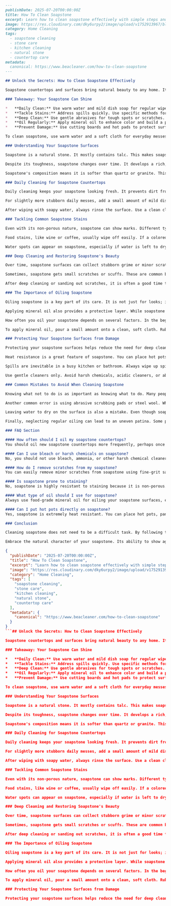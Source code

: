 ```markdown
---
publishDate: 2025-07-20T00:00:00Z
title: How To Clean Soapstone
excerpt: Learn how to clean soapstone effectively with simple steps and products. Keep your soapstone surfaces pristine and beautiful effortlessly.
image: https://res.cloudinary.com/dky6urpy2/image/upload/v1752913967/blog_image_1752913966_inwgwb.webp
category: Home Cleaning
tags:
  - soapstone cleaning
  - stone care
  - kitchen cleaning
  - natural stone
  - countertop care
metadata:
  canonical: https://www.beacleaner.com/how-to-clean-soapstone
---

## Unlock the Secrets: How to Clean Soapstone Effectively

Soapstone countertops and surfaces bring natural beauty to any home. Its unique feel and look make it a popular choice. Many people love soapstone for its warmth and classic appeal. However, like all natural materials, soapstone needs proper care. Knowing how to clean soapstone correctly helps keep it beautiful for many years. It resists stains and bacteria well, but daily use still causes dirt to build up. This guide shows you simple steps to clean your soapstone. We will cover daily care, stain removal, and maintenance tips. You can keep your soapstone looking new with these easy methods.

### Takeaway: Your Soapstone Can Shine

*   **Daily Clean:** Use warm water and mild dish soap for regular wipe-downs.
*   **Tackle Stains:** Address spills quickly. Use specific methods for oil, food, and watermarks.
*   **Deep Clean:** Use gentle abrasives for tough spots or scratches.
*   **Oil Regularly:** Apply mineral oil to enhance color and build a patina.
*   **Prevent Damage:** Use cutting boards and hot pads to protect surfaces.

To clean soapstone, use warm water and a soft cloth for everyday messes. For tougher stains, mild dish soap or a gentle abrasive powder works well. Always wipe surfaces dry to prevent water spots. Regular cleaning keeps soapstone looking its best.

### Understanding Your Soapstone Surfaces

Soapstone is a natural stone. It mostly contains talc. This makes soapstone feel soft and smooth to the touch. It is different from other stones like granite or marble. Soapstone does not need sealing. It is non-porous. This means liquids do not soak into it. This feature makes soapstone very resistant to stains. It also means bacteria cannot easily grow in its surface. Soapstone is also heat resistant. You can place hot pots directly on it without worry. This durability makes soapstone a practical choice for kitchens and bathrooms. I think these properties make soapstone unique.

Despite its toughness, soapstone changes over time. It develops a rich, dark patina. This patina forms as the stone reacts to oils and daily use. Many people like this aged look. You can speed up this process by oiling the stone. This makes the color deepen and evens out the patina. If you choose not to oil it, the stone will still darken, but it might do so unevenly. Understanding these facts helps you care for your soapstone properly. It is not just about cleaning; it is also about embracing its natural evolution.

Soapstone's composition means it is softer than quartz or granite. This softness allows for easy scratching. However, scratches do not ruin the stone. You can easily buff them out. This makes soapstone a forgiving material. It is a stone that tells a story of its use, and each mark adds to its character. Knowing these qualities helps you appreciate and care for your soapstone. It is a living material that evolves with your home.

### Daily Cleaning for Soapstone Countertops

Daily cleaning keeps your soapstone looking fresh. It prevents dirt from building up. You do not need harsh cleaners for this. In fact, harsh chemicals can harm the natural finish of your soapstone. I always suggest simple methods for daily care. Start with warm water and a soft cloth or sponge. This is often enough to wipe away crumbs and light spills. If you use a spray bottle, fill it with plain water. You can lightly spray the surface and then wipe it clean. This basic step is quick and effective.

For slightly more stubborn daily messes, add a small amount of mild dish soap to your water. Mix a few drops of dish soap into a bucket of warm water. Dip your cloth into this soapy water. Wring it out well so the cloth is damp, not soaking wet. Wipe down the entire soapstone surface. This mixture cuts through light grease and food residue. It lifts away everyday grime without damaging the stone. I find this method works perfectly for my kitchen counters after cooking. It leaves them clean and fresh.

After wiping with soapy water, always rinse the surface. Use a clean cloth dampened with plain warm water. This removes any soap residue. Soap left on the surface can leave streaks or attract more dirt. Finish by drying the soapstone thoroughly with a clean, dry towel. This step is important to prevent water spots. Water spots can be a common issue if surfaces are left to air dry. Regular drying also helps maintain the stone's even appearance. This simple routine protects your soapstone and keeps it beautiful. You can apply these simple methods to any stone surface in your home, just as you would [clean other stone](https://beacleaner.com/how-to-clean-stone) surfaces carefully.

### Tackling Common Soapstone Stains

Even with its non-porous nature, soapstone can show marks. Different types of stains need different approaches. I have found certain methods work best for common issues. For oil and grease stains, a simple solution is often enough. Soapstone does not absorb oil, but oil can sit on the surface and appear as a dark spot. You can make a paste using baking soda and water. Apply this paste directly to the oil spot. Let it sit for a few minutes, then gently scrub with a soft brush or cloth. Rinse well and dry. This pulls the oil away from the surface.

Food stains, like wine or coffee, usually wipe off easily. If a colored liquid leaves a faint mark, mild dish soap often works. For tougher food stains, you can use the same baking soda paste method. Apply it, let it sit, then scrub and rinse. The key is to address spills quickly. The longer a stain sits, the harder it is to remove. I always keep baking soda handy for quick stain fixes. This prevents small issues from becoming bigger problems.

Water spots can appear on soapstone, especially if water is left to dry. These are not stains in the stone itself. They are mineral deposits from the water. To remove them, you can use a fine-grit sandpaper (like 220 grit or higher). Lightly rub the sandpaper over the water spot. Do this gently in small circles. This buffs away the mineral deposit. After sanding, wipe the area clean. You can then apply a little mineral oil to blend the area. This method works well for water marks around sinks or other wet areas. Just be careful not to rub too hard. When dealing with water marks, similar techniques can be useful when you need to [clean the bottom of a shower](https://beacleaner.com/how-to-clean-bottom-of-shower) or other water-prone areas.

### Deep Cleaning and Restoring Soapstone's Beauty

Over time, soapstone surfaces can collect stubborn grime or minor scratches. Deep cleaning helps bring back its original beauty. For a general deep clean, I suggest a thorough wash with a stronger solution of mild dish soap and warm water. You can use a soft-bristle brush to gently scrub the entire surface. Pay extra attention to areas that see a lot of use, like around the sink or stove. After scrubbing, rinse the surface completely with clean water. Make sure no soap residue remains. Then, dry it fully with a clean towel. This removes built-up grime that daily wiping might miss.

Sometimes, soapstone gets small scratches or scuffs. These are common because soapstone is a softer stone. Do not worry about these marks. They are easy to fix. You can use a fine-grit sandpaper, like 120 or 220 grit. Gently rub the sandpaper over the scratch in small circles. Apply light pressure. The goal is to smooth out the surface. After sanding, wipe away any dust. The scratched area might look lighter than the rest of the stone. This is normal.

After deep cleaning or sanding out scratches, it is often a good time to re-oil your soapstone. Oiling helps to even out the color and hide any areas that were buffed or sanded. Apply a thin, even coat of mineral oil. Let it soak in for about 20-30 minutes. Then, wipe off any excess oil with a clean, dry cloth. This process restores the stone's deep color and uniform look. It also helps to build that beautiful, dark patina. This deep cleaning and restoration process can transform your soapstone, making it look new again. This is a common practice across all types of natural stone, similar to how one might need to [clean marble](https://beacleaner.com/how-to-clean-marble) when it loses its luster.

### The Importance of Oiling Soapstone

Oiling soapstone is a key part of its care. It is not just for looks; it also helps the stone perform its best. Soapstone, in its natural state, has a lighter, somewhat dull appearance. When you apply mineral oil, it brings out the stone's true, darker color. This process is called developing a patina. The oil makes the stone look richer and more vibrant. It also helps to hide minor scratches and imperfections that occur with daily use. I find that regular oiling makes my soapstone counters look much more uniform and appealing.

Applying mineral oil also provides a protective layer. While soapstone is non-porous and resistant to stains, the oil helps to create a barrier on the surface. This barrier can make spills bead up, giving you more time to wipe them away before they set. It enhances the stone's natural ability to repel liquids. The oil treatment does not make the stone waterproof, but it does add an extra layer of defense. This protection is especially useful in high-traffic areas like kitchen countertops.

How often you oil your soapstone depends on several factors. In the beginning, when the stone is new, you might need to oil it once a week or every two weeks. This helps to build up the patina quickly and evenly. After a few months, as the stone darkens, you can reduce the frequency. Most people find that oiling every month or every few months is sufficient for maintenance. If your soapstone starts to look dry or light in certain areas, it is a good sign that it needs re-oiling. Always use food-grade mineral oil, especially for kitchen surfaces. This ensures it is safe for food contact.

To apply mineral oil, pour a small amount onto a clean, soft cloth. Rub the oil evenly over the entire surface of the soapstone. Work in sections if your surface is large. Make sure to cover all areas. Let the oil soak into the stone for about 20 to 30 minutes. Then, use a clean, dry cloth to wipe off any excess oil. If you leave too much oil, the surface might feel sticky or greasy. A good wipe-down ensures a smooth, even finish. This simple step keeps your soapstone beautiful and well-protected.

### Protecting Your Soapstone Surfaces from Damage

Protecting your soapstone surfaces helps reduce the need for deep cleaning and repairs. Even though soapstone is durable, prevention is better than cure. I always use cutting boards when preparing food. Although soapstone resists cuts better than some softer stones, knives can still leave marks. A cutting board protects both your counter and your knife blades. This simple habit keeps your soapstone looking pristine longer. It also makes your kitchen safer and more hygienic.

Heat resistance is a great feature of soapstone. You can place hot pots and pans directly on the surface without fear of damage. However, using hot pads or trivets is still a good idea. This is not for protecting the stone from heat, but from potential food spills or residue on the bottom of hot cookware. Sometimes, a hot pan might have burnt food stuck to it. This can transfer to your counter. Using a trivet creates a barrier. This helps keep your soapstone cleaner and reduces scrubbing time. This method is similar to protecting other surfaces in your [bathroom](https://beacleaner.com/how-to-clean-bathroom) from various types of wear.

Spills are inevitable in a busy kitchen or bathroom. Always wipe up spills immediately. While soapstone is non-porous and stain-resistant, liquids like red wine or coffee can still leave a temporary mark on the surface if left for too long, especially if the stone is not regularly oiled. Quick cleanup prevents any potential discoloration or the need for more intensive cleaning later. Keep a clean cloth handy for quick wipes. This simple practice preserves the beauty of your soapstone.

Use gentle cleaners only. Avoid harsh chemicals, acidic cleaners, or abrasive scrubbing pads. These products can strip away the natural patina or scratch the surface. Stick to mild dish soap and water for daily cleaning. For tougher spots, baking soda paste is a safe and effective option. By following these protective measures, you extend the life and beauty of your soapstone. You will enjoy its natural elegance for many years with minimal effort.

### Common Mistakes to Avoid When Cleaning Soapstone

Knowing what not to do is as important as knowing what to do. Many people make simple mistakes that can harm their soapstone. One major mistake is using harsh chemical cleaners. Products containing ammonia, bleach, or strong acids can damage the stone's surface over time. They can strip away the natural patina and leave the soapstone looking dull or uneven. Always check labels. I advise sticking to mild, pH-neutral cleaners or just plain soap and water.

Another common error is using abrasive scrubbing pads or steel wool. While soapstone is forgiving and scratches can be buffed out, unnecessary abrasion should be avoided. These tools can leave visible scratches on the softer surface. For routine cleaning, always use soft cloths, sponges, or microfibers. If you need to scrub a stubborn spot, use a soft-bristle brush or the baking soda paste with a gentle cloth. This protects the finish and prevents extra work.

Leaving water to dry on the surface is also a mistake. Even though soapstone resists water absorption, mineral deposits from hard water can leave visible water spots or rings. These spots are not a sign of damage to the stone itself, but they are unsightly. Always wipe your soapstone surfaces dry after cleaning or after any spills. This simple step prevents mineral buildup and keeps your countertops looking clean and spot-free.

Finally, neglecting regular oiling can lead to an uneven patina. Some people choose not to oil their soapstone at all. This is fine, but the stone will darken unevenly in areas of high use. If you want a uniform, deep color, consistent oiling is necessary. Not oiling also means scratches may be more visible. If you oil, follow the schedule: frequent oiling at first, then less often. Avoiding these common mistakes helps ensure your soapstone stays beautiful and easy to maintain.

### FAQ Section

#### How often should I oil my soapstone countertops?
You should oil new soapstone countertops more frequently, perhaps once a week for the first few months. As the stone darkens and develops a stable patina, you can reduce oiling to once a month or every few months. Re-oil when the stone looks dry or uneven.

#### Can I use bleach or harsh chemicals on soapstone?
No, you should not use bleach, ammonia, or other harsh chemical cleaners on soapstone. These products can strip the natural patina, leave streaks, or damage the stone's surface over time. Stick to mild dish soap and warm water for most cleaning tasks.

#### How do I remove scratches from my soapstone?
You can easily remove minor scratches from soapstone using fine-grit sandpaper (like 120 or 220 grit). Gently rub the scratched area in small circles until the mark disappears. After sanding, clean the area and apply mineral oil to blend the color.

#### Is soapstone prone to staining?
No, soapstone is highly resistant to staining because it is non-porous. Liquids and oils do not soak into the stone. While spills might leave a temporary residue on the surface, they can usually be wiped away easily with mild soap and water.

#### What type of oil should I use for soapstone?
Always use food-grade mineral oil for oiling your soapstone surfaces, especially in the kitchen. Mineral oil is safe for food contact and helps to enhance the stone's natural color and develop its unique patina without causing any harm.

#### Can I put hot pots directly on soapstone?
Yes, soapstone is extremely heat resistant. You can place hot pots, pans, and baking dishes directly from the oven or stove onto soapstone countertops without causing any damage. This is one of its most practical and beloved features.

### Conclusion

Cleaning soapstone does not need to be a difficult task. By following these simple steps, you can keep your soapstone surfaces looking beautiful and vibrant for many years. We covered how to handle daily spills, tackle stubborn stains, and restore its unique appeal. Remember, gentle cleaning methods are always best. Regular cleaning with mild soap and water maintains its freshness. Oiling your soapstone periodically helps to deepen its color and protect its surface.

Embrace the natural character of your soapstone. Its ability to show age gracefully is part of its charm. You now have the knowledge to properly care for this remarkable stone. So, go ahead and confidently clean your soapstone, ensuring it remains a stunning feature in your home. You can start today and see the difference.
```
```json
{
  "publishDate": "2025-07-20T00:00:00Z",
  "title": "How To Clean Soapstone",
  "excerpt": "Learn how to clean soapstone effectively with simple steps and products. Keep your soapstone surfaces pristine and beautiful effortlessly.",
  "image": "https://res.cloudinary.com/dky6urpy2/image/upload/v1752913967/blog_image_1752913966_inwgwb.webp",
  "category": "Home Cleaning",
  "tags": [
    "soapstone cleaning",
    "stone care",
    "kitchen cleaning",
    "natural stone",
    "countertop care"
  ],
  "metadata": {
    "canonical": "https://www.beacleaner.com/how-to-clean-soapstone"
  }
}
```## Unlock the Secrets: How to Clean Soapstone Effectively

Soapstone countertops and surfaces bring natural beauty to any home. Its unique feel and look make it a popular choice. Many people love soapstone for its warmth and classic appeal. However, like all natural materials, soapstone needs proper care. Knowing how to clean soapstone correctly helps keep it beautiful for many years. It resists stains and bacteria well, but daily use still causes dirt to build up. This guide shows you simple steps to clean your soapstone. We will cover daily care, stain removal, and maintenance tips. You can keep your soapstone looking new with these easy methods.

### Takeaway: Your Soapstone Can Shine

*   **Daily Clean:** Use warm water and mild dish soap for regular wipe-downs.
*   **Tackle Stains:** Address spills quickly. Use specific methods for oil, food, and watermarks.
*   **Deep Clean:** Use gentle abrasives for tough spots or scratches.
*   **Oil Regularly:** Apply mineral oil to enhance color and build a patina.
*   **Prevent Damage:** Use cutting boards and hot pads to protect surfaces.

To clean soapstone, use warm water and a soft cloth for everyday messes. For tougher stains, mild dish soap or a gentle abrasive powder works well. Always wipe surfaces dry to prevent water spots. Regular cleaning keeps soapstone looking its best.

### Understanding Your Soapstone Surfaces

Soapstone is a natural stone. It mostly contains talc. This makes soapstone feel soft and smooth to the touch. It is different from other stones like granite or marble. Soapstone does not need sealing. It is non-porous. This means liquids do not soak into it. This feature makes soapstone very resistant to stains. It also means bacteria cannot easily grow in its surface. Soapstone is also heat resistant. You can place hot pots directly on it without worry. This durability makes soapstone a practical choice for kitchens and bathrooms. I think these properties make soapstone unique.

Despite its toughness, soapstone changes over time. It develops a rich, dark patina. This patina forms as the stone reacts to oils and daily use. Many people like this aged look. You can speed up this process by oiling the stone. This makes the color deepen and evens out the patina. If you choose not to oil it, the stone will still darken, but it might do so unevenly. Understanding these facts helps you care for your soapstone properly. It is not just about cleaning; it is also about embracing its natural evolution.

Soapstone's composition means it is softer than quartz or granite. This softness allows for easy scratching. However, scratches do not ruin the stone. You can easily buff them out. This makes soapstone a forgiving material. It is a stone that tells a story of its use, and each mark adds to its character. Knowing these qualities helps you appreciate and care for your soapstone. It is a living material that evolves with your home.

### Daily Cleaning for Soapstone Countertops

Daily cleaning keeps your soapstone looking fresh. It prevents dirt from building up. You do not need harsh cleaners for this. In fact, harsh chemicals can harm the natural finish of your soapstone. I always suggest simple methods for daily care. Start with warm water and a soft cloth or sponge. This is often enough to wipe away crumbs and light spills. If you use a spray bottle, fill it with plain water. You can lightly spray the surface and then wipe it clean. This basic step is quick and effective.

For slightly more stubborn daily messes, add a small amount of mild dish soap to your water. Mix a few drops of dish soap into a bucket of warm water. Dip your cloth into this soapy water. Wring it out well so the cloth is damp, not soaking wet. Wipe down the entire soapstone surface. This mixture cuts through light grease and food residue. It lifts away everyday grime without damaging the stone. I find this method works perfectly for my kitchen counters after cooking. It leaves them clean and fresh.

After wiping with soapy water, always rinse the surface. Use a clean cloth dampened with plain warm water. This removes any soap residue. Soap left on the surface can leave streaks or attract more dirt. Finish by drying the soapstone thoroughly with a clean, dry towel. This step is important to prevent water spots. Water spots can be a common issue if surfaces are left to air dry. Regular drying also helps maintain the stone's even appearance. This simple routine protects your soapstone and keeps it beautiful. You can apply these simple methods to any stone surface in your home, just as you would [clean other stone](https://beacleaner.com/how-to-clean-stone) surfaces carefully.

### Tackling Common Soapstone Stains

Even with its non-porous nature, soapstone can show marks. Different types of stains need different approaches. I have found certain methods work best for common issues. For oil and grease stains, a simple solution is often enough. Soapstone does not absorb oil, but oil can sit on the surface and appear as a dark spot. You can make a paste using baking soda and water. Apply this paste directly to the oil spot. Let it sit for a few minutes, then gently scrub with a soft brush or cloth. Rinse well and dry. This pulls the oil away from the surface.

Food stains, like wine or coffee, usually wipe off easily. If a colored liquid leaves a faint mark, mild dish soap often works. For tougher food stains, you can use the same baking soda paste method. Apply it, let it sit, then scrub and rinse. The key is to address spills quickly. The longer a stain sits, the harder it is to remove. I always keep baking soda handy for quick stain fixes. This prevents small issues from becoming bigger problems.

Water spots can appear on soapstone, especially if water is left to dry. These are not stains in the stone itself. They are mineral deposits from the water. To remove them, you can use a fine-grit sandpaper (like 220 grit or higher). Lightly rub the sandpaper over the water spot. Do this gently in small circles. This buffs away the mineral deposit. After sanding, wipe the area clean. You can then apply a little mineral oil to blend the area. This method works well for water marks around sinks or other wet areas. Just be careful not to rub too hard. When dealing with water marks, similar techniques can be useful when you need to [clean the bottom of a shower](https://beacleaner.com/how-to-clean-bottom-of-shower) or other water-prone areas.

### Deep Cleaning and Restoring Soapstone's Beauty

Over time, soapstone surfaces can collect stubborn grime or minor scratches. Deep cleaning helps bring back its original beauty. For a general deep clean, I suggest a thorough wash with a stronger solution of mild dish soap and warm water. You can use a soft-bristle brush to gently scrub the entire surface. Pay extra attention to areas that see a lot of use, like around the sink or stove. After scrubbing, rinse the surface completely with clean water. Make sure no soap residue remains. Then, dry it fully with a clean towel. This removes built-up grime that daily wiping might miss.

Sometimes, soapstone gets small scratches or scuffs. These are common because soapstone is a softer stone. Do not worry about these marks. They are easy to fix. You can use a fine-grit sandpaper, like 120 or 220 grit. Gently rub the sandpaper over the scratch in small circles. Apply light pressure. The goal is to smooth out the surface. After sanding, wipe away any dust. The scratched area might look lighter than the rest of the stone. This is normal.

After deep cleaning or sanding out scratches, it is often a good time to re-oil your soapstone. Oiling helps to even out the color and hide any areas that were buffed or sanded. Apply a thin, even coat of mineral oil. Let it soak in for about 20-30 minutes. Then, wipe off any excess oil with a clean, dry cloth. This process restores the stone's deep color and uniform look. It also helps to build that beautiful, dark patina. This deep cleaning and restoration process can transform your soapstone, making it look new again. This is a common practice across all types of natural stone, similar to how one might need to [clean marble](https://beacleaner.com/how-to-clean-marble) when it loses its luster.

### The Importance of Oiling Soapstone

Oiling soapstone is a key part of its care. It is not just for looks; it also helps the stone perform its best. Soapstone, in its natural state, has a lighter, somewhat dull appearance. When you apply mineral oil, it brings out the stone's true, darker color. This process is called developing a patina. The oil makes the stone look richer and more vibrant. It also helps to hide minor scratches and imperfections that occur with daily use. I find that regular oiling makes my soapstone counters look much more uniform and appealing.

Applying mineral oil also provides a protective layer. While soapstone is non-porous and resistant to stains, the oil helps to create a barrier on the surface. This barrier can make spills bead up, giving you more time to wipe them away before they set. It enhances the stone's natural ability to repel liquids. The oil treatment does not make the stone waterproof, but it does add an extra layer of defense. This protection is especially useful in high-traffic areas like kitchen countertops.

How often you oil your soapstone depends on several factors. In the beginning, when the stone is new, you might need to oil it once a week or every two weeks. This helps to build up the patina quickly and evenly. After a few months, as the stone darkens, you can reduce the frequency. Most people find that oiling every month or every few months is sufficient for maintenance. If your soapstone starts to look dry or light in certain areas, it is a good sign that it needs re-oiling. Always use food-grade mineral oil, especially for kitchen surfaces. This ensures it is safe for food contact.

To apply mineral oil, pour a small amount onto a clean, soft cloth. Rub the oil evenly over the entire surface of the soapstone. Work in sections if your surface is large. Make sure to cover all areas. Let the oil soak into the stone for about 20 to 30 minutes. Then, use a clean, dry cloth to wipe off any excess oil. If you leave too much oil, the surface might feel sticky or greasy. A good wipe-down ensures a smooth, even finish. This simple step keeps your soapstone beautiful and well-protected.

### Protecting Your Soapstone Surfaces from Damage

Protecting your soapstone surfaces helps reduce the need for deep cleaning and repairs. Even though soapstone is durable, prevention is better than cure. I always use